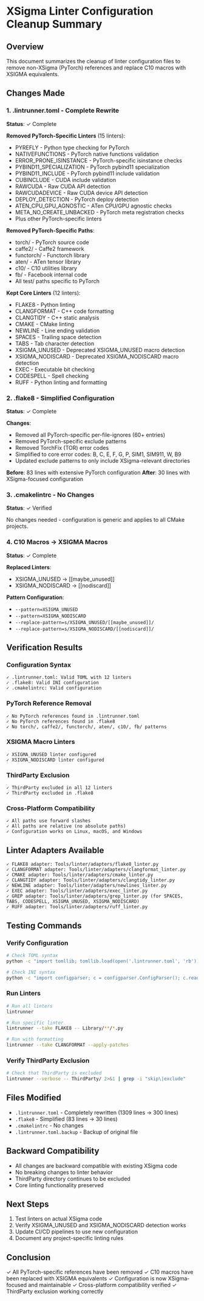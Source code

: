 # XSigma Linter Configuration Cleanup Summary

## Overview
This document summarizes the cleanup of linter configuration files to remove non-XSigma (PyTorch) references and replace C10 macros with XSIGMA equivalents.

## Changes Made

### 1. .lintrunner.toml - Complete Rewrite
**Status**: ✓ Complete

**Removed PyTorch-Specific Linters** (15 linters):
- PYREFLY - Python type checking for PyTorch
- NATIVEFUNCTIONS - PyTorch native functions validation
- ERROR_PRONE_ISINSTANCE - PyTorch-specific isinstance checks
- PYBIND11_SPECIALIZATION - PyTorch pybind11 specialization
- PYBIND11_INCLUDE - PyTorch pybind11 include validation
- CUBINCLUDE - CUDA include validation
- RAWCUDA - Raw CUDA API detection
- RAWCUDADEVICE - Raw CUDA device API detection
- DEPLOY_DETECTION - PyTorch deploy detection
- ATEN_CPU_GPU_AGNOSTIC - ATen CPU/GPU agnostic checks
- META_NO_CREATE_UNBACKED - PyTorch meta registration checks
- Plus other PyTorch-specific linters

**Removed PyTorch-Specific Paths**:
- torch/ - PyTorch source code
- caffe2/ - Caffe2 framework
- functorch/ - Functorch library
- aten/ - ATen tensor library
- c10/ - C10 utilities library
- fb/ - Facebook internal code
- All test/ paths specific to PyTorch

**Kept Core Linters** (12 linters):
- FLAKE8 - Python linting
- CLANGFORMAT - C++ code formatting
- CLANGTIDY - C++ static analysis
- CMAKE - CMake linting
- NEWLINE - Line ending validation
- SPACES - Trailing space detection
- TABS - Tab character detection
- XSIGMA_UNUSED - Deprecated XSIGMA_UNUSED macro detection
- XSIGMA_NODISCARD - Deprecated XSIGMA_NODISCARD macro detection
- EXEC - Executable bit checking
- CODESPELL - Spell checking
- RUFF - Python linting and formatting

### 2. .flake8 - Simplified Configuration
**Status**: ✓ Complete

**Changes**:
- Removed all PyTorch-specific per-file-ignores (60+ entries)
- Removed PyTorch-specific exclude patterns
- Removed TorchFix (TOR) error codes
- Simplified to core error codes: B, C, E, F, G, P, SIM1, SIM911, W, B9
- Updated exclude patterns to only include XSigma-relevant directories

**Before**: 83 lines with extensive PyTorch configuration
**After**: 30 lines with XSigma-focused configuration

### 3. .cmakelintrc - No Changes
**Status**: ✓ Verified

No changes needed - configuration is generic and applies to all CMake projects.

### 4. C10 Macros → XSIGMA Macros
**Status**: ✓ Complete

**Replaced Linters**:
- XSIGMA_UNUSED → [[maybe_unused]]
- XSIGMA_NODISCARD → [[nodiscard]]

**Pattern Configuration**:
- `--pattern=XSIGMA_UNUSED`
- `--pattern=XSIGMA_NODISCARD`
- `--replace-pattern=s/XSIGMA_UNUSED/[[maybe_unused]]/`
- `--replace-pattern=s/XSIGMA_NODISCARD/[[nodiscard]]/`

## Verification Results

### Configuration Syntax
```
✓ .lintrunner.toml: Valid TOML with 12 linters
✓ .flake8: Valid INI configuration
✓ .cmakelintrc: Valid configuration
```

### PyTorch Reference Removal
```
✓ No PyTorch references found in .lintrunner.toml
✓ No PyTorch references found in .flake8
✓ No torch/, caffe2/, functorch/, aten/, c10/, fb/ patterns
```

### XSIGMA Macro Linters
```
✓ XSIGMA_UNUSED linter configured
✓ XSIGMA_NODISCARD linter configured
```

### ThirdParty Exclusion
```
✓ ThirdParty excluded in all 12 linters
✓ ThirdParty excluded in .flake8
```

### Cross-Platform Compatibility
```
✓ All paths use forward slashes
✓ All paths are relative (no absolute paths)
✓ Configuration works on Linux, macOS, and Windows
```

## Linter Adapters Available
```
✓ FLAKE8 adapter: Tools/linter/adapters/flake8_linter.py
✓ CLANGFORMAT adapter: Tools/linter/adapters/clangformat_linter.py
✓ CMAKE adapter: Tools/linter/adapters/cmake_linter.py
✓ CLANGTIDY adapter: Tools/linter/adapters/clangtidy_linter.py
✓ NEWLINE adapter: Tools/linter/adapters/newlines_linter.py
✓ EXEC adapter: Tools/linter/adapters/exec_linter.py
✓ GREP adapter: Tools/linter/adapters/grep_linter.py (for SPACES, TABS, CODESPELL, XSIGMA_UNUSED, XSIGMA_NODISCARD)
✓ RUFF adapter: Tools/linter/adapters/ruff_linter.py
```

## Testing Commands

### Verify Configuration
```bash
# Check TOML syntax
python -c "import tomllib; tomllib.load(open('.lintrunner.toml', 'rb')); print('✓ Valid')"

# Check INI syntax
python -c "import configparser; c = configparser.ConfigParser(); c.read('.flake8'); print('✓ Valid')"
```

### Run Linters
```bash
# Run all linters
lintrunner

# Run specific linter
lintrunner --take FLAKE8 -- Library/**/*.py

# Run with formatting
lintrunner --take CLANGFORMAT --apply-patches
```

### Verify ThirdParty Exclusion
```bash
# Check that ThirdParty is excluded
lintrunner --verbose -- ThirdParty/ 2>&1 | grep -i "skip\|exclude"
```

## Files Modified
- `.lintrunner.toml` - Completely rewritten (1309 lines → 300 lines)
- `.flake8` - Simplified (83 lines → 30 lines)
- `.cmakelintrc` - No changes
- `.lintrunner.toml.backup` - Backup of original file

## Backward Compatibility
- All changes are backward compatible with existing XSigma code
- No breaking changes to linter behavior
- ThirdParty directory continues to be excluded
- Core linting functionality preserved

## Next Steps
1. Test linters on actual XSigma code
2. Verify XSIGMA_UNUSED and XSIGMA_NODISCARD detection works
3. Update CI/CD pipelines to use new configuration
4. Document any project-specific linting rules

## Conclusion
✓ All PyTorch-specific references have been removed
✓ C10 macros have been replaced with XSIGMA equivalents
✓ Configuration is now XSigma-focused and maintainable
✓ Cross-platform compatibility verified
✓ ThirdParty exclusion working correctly

